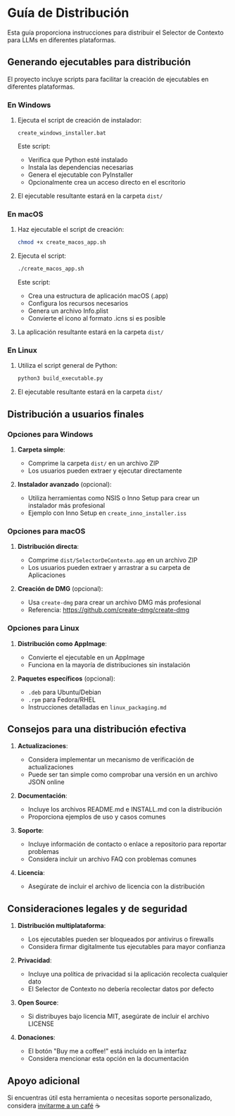 # Guía de Distribución

Esta guía proporciona instrucciones para distribuir el Selector de Contexto para LLMs en diferentes plataformas.

## Generando ejecutables para distribución

El proyecto incluye scripts para facilitar la creación de ejecutables en diferentes plataformas.

### En Windows

1. Ejecuta el script de creación de instalador:
   ```
   create_windows_installer.bat
   ```
   
   Este script:
   - Verifica que Python esté instalado
   - Instala las dependencias necesarias
   - Genera el ejecutable con PyInstaller
   - Opcionalmente crea un acceso directo en el escritorio

2. El ejecutable resultante estará en la carpeta `dist/`

### En macOS

1. Haz ejecutable el script de creación:
   ```bash
   chmod +x create_macos_app.sh
   ```

2. Ejecuta el script:
   ```bash
   ./create_macos_app.sh
   ```
   
   Este script:
   - Crea una estructura de aplicación macOS (.app)
   - Configura los recursos necesarios
   - Genera un archivo Info.plist
   - Convierte el icono al formato .icns si es posible

3. La aplicación resultante estará en la carpeta `dist/`

### En Linux

1. Utiliza el script general de Python:
   ```bash
   python3 build_executable.py
   ```

2. El ejecutable resultante estará en la carpeta `dist/`

## Distribución a usuarios finales

### Opciones para Windows

1. **Carpeta simple**:
   - Comprime la carpeta `dist/` en un archivo ZIP
   - Los usuarios pueden extraer y ejecutar directamente

2. **Instalador avanzado** (opcional):
   - Utiliza herramientas como NSIS o Inno Setup para crear un instalador más profesional
   - Ejemplo con Inno Setup en `create_inno_installer.iss`

### Opciones para macOS

1. **Distribución directa**:
   - Comprime `dist/SelectorDeContexto.app` en un archivo ZIP
   - Los usuarios pueden extraer y arrastrar a su carpeta de Aplicaciones

2. **Creación de DMG** (opcional):
   - Usa `create-dmg` para crear un archivo DMG más profesional
   - Referencia: https://github.com/create-dmg/create-dmg

### Opciones para Linux

1. **Distribución como AppImage**:
   - Convierte el ejecutable en un AppImage
   - Funciona en la mayoría de distribuciones sin instalación

2. **Paquetes específicos** (opcional):
   - `.deb` para Ubuntu/Debian
   - `.rpm` para Fedora/RHEL
   - Instrucciones detalladas en `linux_packaging.md`

## Consejos para una distribución efectiva

1. **Actualizaciones**:
   - Considera implementar un mecanismo de verificación de actualizaciones
   - Puede ser tan simple como comprobar una versión en un archivo JSON online

2. **Documentación**:
   - Incluye los archivos README.md e INSTALL.md con la distribución
   - Proporciona ejemplos de uso y casos comunes

3. **Soporte**:
   - Incluye información de contacto o enlace a repositorio para reportar problemas
   - Considera incluir un archivo FAQ con problemas comunes

4. **Licencia**:
   - Asegúrate de incluir el archivo de licencia con la distribución

## Consideraciones legales y de seguridad

1. **Distribución multiplataforma**:
   - Los ejecutables pueden ser bloqueados por antivirus o firewalls
   - Considera firmar digitalmente tus ejecutables para mayor confianza

2. **Privacidad**:
   - Incluye una política de privacidad si la aplicación recolecta cualquier dato
   - El Selector de Contexto no debería recolectar datos por defecto

3. **Open Source**:
   - Si distribuyes bajo licencia MIT, asegúrate de incluir el archivo LICENSE

4. **Donaciones**:
   - El botón "Buy me a coffee!" está incluido en la interfaz
   - Considera mencionar esta opción en la documentación

## Apoyo adicional

Si encuentras útil esta herramienta o necesitas soporte personalizado, considera [invitarme a un café](https://buymeacoffee.com/betanzosdev) ☕
